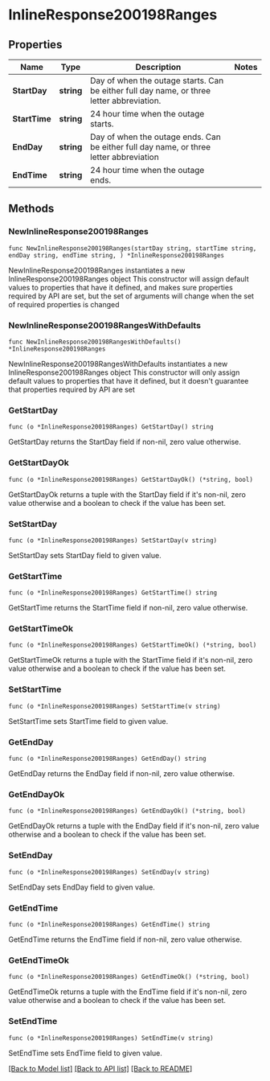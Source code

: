 # InlineResponse200198Ranges

## Properties

Name | Type | Description | Notes
------------ | ------------- | ------------- | -------------
**StartDay** | **string** | Day of when the outage starts. Can be either full day name, or three letter abbreviation. | 
**StartTime** | **string** | 24 hour time when the outage starts. | 
**EndDay** | **string** | Day of when the outage ends. Can be either full day name, or three letter abbreviation | 
**EndTime** | **string** | 24 hour time when the outage ends. | 

## Methods

### NewInlineResponse200198Ranges

`func NewInlineResponse200198Ranges(startDay string, startTime string, endDay string, endTime string, ) *InlineResponse200198Ranges`

NewInlineResponse200198Ranges instantiates a new InlineResponse200198Ranges object
This constructor will assign default values to properties that have it defined,
and makes sure properties required by API are set, but the set of arguments
will change when the set of required properties is changed

### NewInlineResponse200198RangesWithDefaults

`func NewInlineResponse200198RangesWithDefaults() *InlineResponse200198Ranges`

NewInlineResponse200198RangesWithDefaults instantiates a new InlineResponse200198Ranges object
This constructor will only assign default values to properties that have it defined,
but it doesn't guarantee that properties required by API are set

### GetStartDay

`func (o *InlineResponse200198Ranges) GetStartDay() string`

GetStartDay returns the StartDay field if non-nil, zero value otherwise.

### GetStartDayOk

`func (o *InlineResponse200198Ranges) GetStartDayOk() (*string, bool)`

GetStartDayOk returns a tuple with the StartDay field if it's non-nil, zero value otherwise
and a boolean to check if the value has been set.

### SetStartDay

`func (o *InlineResponse200198Ranges) SetStartDay(v string)`

SetStartDay sets StartDay field to given value.


### GetStartTime

`func (o *InlineResponse200198Ranges) GetStartTime() string`

GetStartTime returns the StartTime field if non-nil, zero value otherwise.

### GetStartTimeOk

`func (o *InlineResponse200198Ranges) GetStartTimeOk() (*string, bool)`

GetStartTimeOk returns a tuple with the StartTime field if it's non-nil, zero value otherwise
and a boolean to check if the value has been set.

### SetStartTime

`func (o *InlineResponse200198Ranges) SetStartTime(v string)`

SetStartTime sets StartTime field to given value.


### GetEndDay

`func (o *InlineResponse200198Ranges) GetEndDay() string`

GetEndDay returns the EndDay field if non-nil, zero value otherwise.

### GetEndDayOk

`func (o *InlineResponse200198Ranges) GetEndDayOk() (*string, bool)`

GetEndDayOk returns a tuple with the EndDay field if it's non-nil, zero value otherwise
and a boolean to check if the value has been set.

### SetEndDay

`func (o *InlineResponse200198Ranges) SetEndDay(v string)`

SetEndDay sets EndDay field to given value.


### GetEndTime

`func (o *InlineResponse200198Ranges) GetEndTime() string`

GetEndTime returns the EndTime field if non-nil, zero value otherwise.

### GetEndTimeOk

`func (o *InlineResponse200198Ranges) GetEndTimeOk() (*string, bool)`

GetEndTimeOk returns a tuple with the EndTime field if it's non-nil, zero value otherwise
and a boolean to check if the value has been set.

### SetEndTime

`func (o *InlineResponse200198Ranges) SetEndTime(v string)`

SetEndTime sets EndTime field to given value.



[[Back to Model list]](../README.md#documentation-for-models) [[Back to API list]](../README.md#documentation-for-api-endpoints) [[Back to README]](../README.md)


